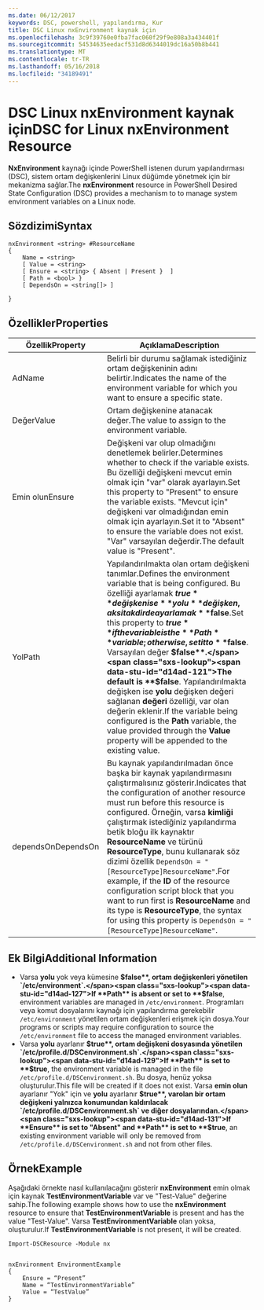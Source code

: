 ```yaml
---
ms.date: 06/12/2017
keywords: DSC, powershell, yapılandırma, Kur
title: DSC Linux nxEnvironment kaynak için
ms.openlocfilehash: 3c9f39760e0fba7fac060f29f9e808a3a434401f
ms.sourcegitcommit: 54534635eedacf531d8d6344019dc16a50b8b441
ms.translationtype: MT
ms.contentlocale: tr-TR
ms.lasthandoff: 05/16/2018
ms.locfileid: "34189491"
---
```

# <a name="dsc-for-linux-nxenvironment-resource"></a><span data-ttu-id="d14ad-103">DSC Linux nxEnvironment kaynak için</span><span class="sxs-lookup"><span data-stu-id="d14ad-103">DSC for Linux nxEnvironment Resource</span></span>

<span data-ttu-id="d14ad-104">**NxEnvironment** kaynağı içinde PowerShell istenen durum yapılandırması (DSC), sistem ortam değişkenlerini Linux düğümde yönetmek için bir mekanizma sağlar.</span><span class="sxs-lookup"><span data-stu-id="d14ad-104">The **nxEnvironment** resource in PowerShell Desired State Configuration (DSC) provides a mechanism to to manage system environment variables on a Linux node.</span></span>

## <a name="syntax"></a><span data-ttu-id="d14ad-105">Sözdizimi</span><span class="sxs-lookup"><span data-stu-id="d14ad-105">Syntax</span></span>

```
nxEnvironment <string> #ResourceName
{
    Name = <string>
    [ Value = <string>
    [ Ensure = <string> { Absent | Present }  ]
    [ Path = <bool> }
    [ DependsOn = <string[]> ]

}
```

## <a name="properties"></a><span data-ttu-id="d14ad-106">Özellikler</span><span class="sxs-lookup"><span data-stu-id="d14ad-106">Properties</span></span>

|  <span data-ttu-id="d14ad-107">Özellik</span><span class="sxs-lookup"><span data-stu-id="d14ad-107">Property</span></span> |  <span data-ttu-id="d14ad-108">Açıklama</span><span class="sxs-lookup"><span data-stu-id="d14ad-108">Description</span></span> |
|---|---|
| <span data-ttu-id="d14ad-109">Ad</span><span class="sxs-lookup"><span data-stu-id="d14ad-109">Name</span></span>| <span data-ttu-id="d14ad-110">Belirli bir durumu sağlamak istediğiniz ortam değişkeninin adını belirtir.</span><span class="sxs-lookup"><span data-stu-id="d14ad-110">Indicates the name of the environment variable for which you want to ensure a specific state.</span></span>|
| <span data-ttu-id="d14ad-111">Değer</span><span class="sxs-lookup"><span data-stu-id="d14ad-111">Value</span></span>| <span data-ttu-id="d14ad-112">Ortam değişkenine atanacak değer.</span><span class="sxs-lookup"><span data-stu-id="d14ad-112">The value to assign to the environment variable.</span></span>|
| <span data-ttu-id="d14ad-113">Emin olun</span><span class="sxs-lookup"><span data-stu-id="d14ad-113">Ensure</span></span>| <span data-ttu-id="d14ad-114">Değişkeni var olup olmadığını denetlemek belirler.</span><span class="sxs-lookup"><span data-stu-id="d14ad-114">Determines whether to check if the variable exists.</span></span> <span data-ttu-id="d14ad-115">Bu özelliği değişkeni mevcut emin olmak için "var" olarak ayarlayın.</span><span class="sxs-lookup"><span data-stu-id="d14ad-115">Set this property to "Present" to ensure the variable exists.</span></span> <span data-ttu-id="d14ad-116">"Mevcut için" değişkeni var olmadığından emin olmak için ayarlayın.</span><span class="sxs-lookup"><span data-stu-id="d14ad-116">Set it to "Absent" to ensure the variable does not exist.</span></span> <span data-ttu-id="d14ad-117">"Var" varsayılan değerdir.</span><span class="sxs-lookup"><span data-stu-id="d14ad-117">The default value is "Present".</span></span>|
| <span data-ttu-id="d14ad-118">Yol</span><span class="sxs-lookup"><span data-stu-id="d14ad-118">Path</span></span>| <span data-ttu-id="d14ad-119">Yapılandırılmakta olan ortam değişkeni tanımlar.</span><span class="sxs-lookup"><span data-stu-id="d14ad-119">Defines the environment variable that is being configured.</span></span> <span data-ttu-id="d14ad-120">Bu özelliği ayarlamak **$true** değişken ise **yolu** değişken, aksi takdirde ayarlamak **$false**.</span><span class="sxs-lookup"><span data-stu-id="d14ad-120">Set this property to **$true** if the variable is the **Path** variable; otherwise, set it to **$false**.</span></span> <span data-ttu-id="d14ad-121">Varsayılan değer **$false**.</span><span class="sxs-lookup"><span data-stu-id="d14ad-121">The default is **$false**.</span></span> <span data-ttu-id="d14ad-122">Yapılandırılmakta değişken ise **yolu** değişken değeri sağlanan **değeri** özelliği, var olan değerin eklenir.</span><span class="sxs-lookup"><span data-stu-id="d14ad-122">If the variable being configured is the **Path** variable, the value provided through the **Value** property will be appended to the existing value.</span></span>|
| <span data-ttu-id="d14ad-123">dependsOn</span><span class="sxs-lookup"><span data-stu-id="d14ad-123">DependsOn</span></span> | <span data-ttu-id="d14ad-124">Bu kaynak yapılandırılmadan önce başka bir kaynak yapılandırmasını çalıştırmalısınız gösterir.</span><span class="sxs-lookup"><span data-stu-id="d14ad-124">Indicates that the configuration of another resource must run before this resource is configured.</span></span> <span data-ttu-id="d14ad-125">Örneğin, varsa **kimliği** çalıştırmak istediğiniz yapılandırma betik bloğu ilk kaynaktır **ResourceName** ve türünü **ResourceType**, bunu kullanarak söz dizimi özellik `DependsOn = "[ResourceType]ResourceName"`.</span><span class="sxs-lookup"><span data-stu-id="d14ad-125">For example, if the **ID** of the resource configuration script block that you want to run first is **ResourceName** and its type is **ResourceType**, the syntax for using this property is `DependsOn = "[ResourceType]ResourceName"`.</span></span>|

## <a name="additional-information"></a><span data-ttu-id="d14ad-126">Ek Bilgi</span><span class="sxs-lookup"><span data-stu-id="d14ad-126">Additional Information</span></span>

* <span data-ttu-id="d14ad-127">Varsa **yolu** yok veya kümesine **$false**, ortam değişkenleri yönetilen `/etc/environment`.</span><span class="sxs-lookup"><span data-stu-id="d14ad-127">If **Path** is absent or set to **$false**, environment variables are managed in `/etc/environment`.</span></span> <span data-ttu-id="d14ad-128">Programları veya komut dosyalarını kaynağı için yapılandırma gerekebilir `/etc/environment` yönetilen ortam değişkenleri erişmek için dosya.</span><span class="sxs-lookup"><span data-stu-id="d14ad-128">Your programs or scripts may require configuration to source the `/etc/environment` file to access the managed environment variables.</span></span>
* <span data-ttu-id="d14ad-129">Varsa **yolu** ayarlanır **$true**, ortam değişkeni dosyasında yönetilen `/etc/profile.d/DSCenvironment.sh`.</span><span class="sxs-lookup"><span data-stu-id="d14ad-129">If **Path** is set to **$true**, the environment variable is managed in the file `/etc/profile.d/DSCenvironment.sh`.</span></span> <span data-ttu-id="d14ad-130">Bu dosya, henüz yoksa oluşturulur.</span><span class="sxs-lookup"><span data-stu-id="d14ad-130">This file will be created if it does not exist.</span></span> <span data-ttu-id="d14ad-131">Varsa **emin olun** ayarlanır "Yok" için ve **yolu** ayarlanır **$true**, varolan bir ortam değişkeni yalnızca konumundan kaldırılacak `/etc/profile.d/DSCenvironment.sh` ve diğer dosyalarından.</span><span class="sxs-lookup"><span data-stu-id="d14ad-131">If **Ensure** is set to "Absent" and **Path** is set to **$true**, an existing environment variable will only be removed from `/etc/profile.d/DSCenvironment.sh` and not from other files.</span></span>

## <a name="example"></a><span data-ttu-id="d14ad-132">Örnek</span><span class="sxs-lookup"><span data-stu-id="d14ad-132">Example</span></span>

<span data-ttu-id="d14ad-133">Aşağıdaki örnekte nasıl kullanılacağını gösterir **nxEnvironment** emin olmak için kaynak **TestEnvironmentVariable** var ve "Test-Value" değerine sahip.</span><span class="sxs-lookup"><span data-stu-id="d14ad-133">The following example shows how to use the **nxEnvironment** resource to ensure that **TestEnvironmentVariable** is present and has the value "Test-Value".</span></span> <span data-ttu-id="d14ad-134">Varsa **TestEnvironmentVariable** olan yoksa, oluşturulur.</span><span class="sxs-lookup"><span data-stu-id="d14ad-134">If **TestEnvironmentVariable** is not present, it will be created.</span></span>

```
Import-DSCResource -Module nx


nxEnvironment EnvironmentExample
{
    Ensure = “Present”
    Name = “TestEnvironmentVariable”
    Value = “TestValue”
}
```